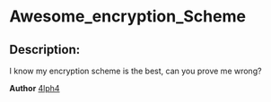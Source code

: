
# Awesome_encryption_Scheme
## Description:
I know my encryption scheme is the best, can you prove me wrong?

**Author**
[4lph4](https://twitter.com/__4lph4__)

